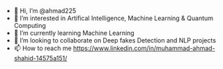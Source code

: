 - 👋 Hi, I’m @ahmad225
- 👀 I’m interested in Artifical Intelligence, Machine Learning & Quantum Computing
- 🌱 I’m currently learning Machine Learning
- 💞️ I’m looking to collaborate on Deep fakes Detection and NLP projects
- 📫 How to reach me https://www.linkedin.com/in/muhammad-ahmad-shahid-14575a151/

